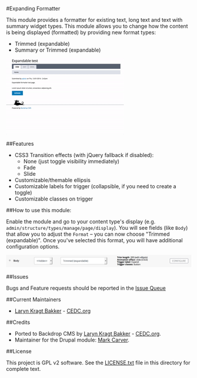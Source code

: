 #Expanding Formatter

This module provides a formatter for existing text, long text and text with 
summary widget types. This module allows you to change how the content is being 
displayed (formatted) by providing new format types:

 - Trimmed (expandable)
 - Summary or Trimmed (expandable)
 
 ![Expanding Formatter](https://github.com/backdrop-contrib/expanding_formatter/blob/1.x-1.x/images/expanding_formatter.gif "Expanding formatter demo")

##Features

- CSS3 Transition effects (with jQuery fallback if disabled):
  - None (just toggle visibility immediately)
  - Fade
  - Slide
- Customizable/themable ellipsis
- Customizable labels for trigger (collapsible, if you need to create a toggle)
- Customizable classes on trigger 

##How to use this module:

Enable the module and go to your content type's display 
(e.g. `admin/structure/types/manage/page/display`). You will see fields 
(like `Body`) that allow you to adjust the `Format` – you can now choose 
"Trimmed (expandable)". Once you've selected this format, you will have 
additional configuration options.

 ![Expanding Formatter Display Settings](https://github.com/backdrop-contrib/expanding_formatter/blob/1.x-1.x/images/expanding_formatter_display.png "Expanding formatter display settings")

##Issues

Bugs and Feature requests should be reported in the 
[Issue Queue](https://github.com/backdrop-contrib/expanding_formatter/issues)

##Current Maintainers

 - [Laryn Kragt Bakker](https://github.com/laryn) - [CEDC.org](https://cedc.org)

##Credits

- Ported to Backdrop CMS by [Laryn Kragt Bakker](https://github.com/laryn) - [CEDC.org](https://cedc.org).
- Maintainer for the Drupal module: [Mark Carver](https://github.com/markcarver).

##License

This project is GPL v2 software. See the [LICENSE.txt](https://github.com/backdrop-contrib/expanding_formatter/blob/1.x-1.x/LICENSE.txt) 
file in this directory for complete text.